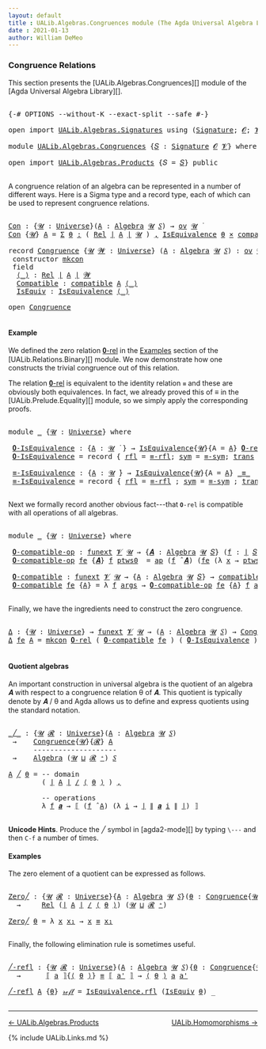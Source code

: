 ```yaml
---
layout: default
title : UALib.Algebras.Congruences module (The Agda Universal Algebra Library)
date : 2021-01-13
author: William DeMeo
---
```


### <a id="congruence-relations">Congruence Relations</a>

This section presents the [UALib.Algebras.Congruences][] module of the [Agda Universal Algebra Library][].

<pre class="Agda">

<a id="326" class="Symbol">{-#</a> <a id="330" class="Keyword">OPTIONS</a> <a id="338" class="Pragma">--without-K</a> <a id="350" class="Pragma">--exact-split</a> <a id="364" class="Pragma">--safe</a> <a id="371" class="Symbol">#-}</a>

<a id="376" class="Keyword">open</a> <a id="381" class="Keyword">import</a> <a id="388" href="UALib.Algebras.Signatures.html" class="Module">UALib.Algebras.Signatures</a> <a id="414" class="Keyword">using</a> <a id="420" class="Symbol">(</a><a id="421" href="UALib.Algebras.Signatures.html#1377" class="Function">Signature</a><a id="430" class="Symbol">;</a> <a id="432" href="universes.html#613" class="Generalizable">𝓞</a><a id="433" class="Symbol">;</a> <a id="435" href="universes.html#617" class="Generalizable">𝓥</a><a id="436" class="Symbol">)</a>

<a id="439" class="Keyword">module</a> <a id="446" href="UALib.Algebras.Congruences.html" class="Module">UALib.Algebras.Congruences</a> <a id="473" class="Symbol">{</a><a id="474" href="UALib.Algebras.Congruences.html#474" class="Bound">𝑆</a> <a id="476" class="Symbol">:</a> <a id="478" href="UALib.Algebras.Signatures.html#1377" class="Function">Signature</a> <a id="488" href="universes.html#613" class="Generalizable">𝓞</a> <a id="490" href="universes.html#617" class="Generalizable">𝓥</a><a id="491" class="Symbol">}</a> <a id="493" class="Keyword">where</a>

<a id="500" class="Keyword">open</a> <a id="505" class="Keyword">import</a> <a id="512" href="UALib.Algebras.Products.html" class="Module">UALib.Algebras.Products</a> <a id="536" class="Symbol">{</a><a id="537" class="Argument">𝑆</a> <a id="539" class="Symbol">=</a> <a id="541" href="UALib.Algebras.Congruences.html#474" class="Bound">𝑆</a><a id="542" class="Symbol">}</a> <a id="544" class="Keyword">public</a>

</pre>

A congruence relation of an algebra can be represented in a number of different ways.  Here is a Sigma type and a record type, each of which can be used to represent congruence relations.

<pre class="Agda">

<a id="Con"></a><a id="767" href="UALib.Algebras.Congruences.html#767" class="Function">Con</a> <a id="771" class="Symbol">:</a> <a id="773" class="Symbol">{</a><a id="774" href="UALib.Algebras.Congruences.html#774" class="Bound">𝓤</a> <a id="776" class="Symbol">:</a> <a id="778" href="universes.html#551" class="Function">Universe</a><a id="786" class="Symbol">}(</a><a id="788" href="UALib.Algebras.Congruences.html#788" class="Bound">A</a> <a id="790" class="Symbol">:</a> <a id="792" href="UALib.Algebras.Algebras.html#771" class="Function">Algebra</a> <a id="800" href="UALib.Algebras.Congruences.html#774" class="Bound">𝓤</a> <a id="802" href="UALib.Algebras.Congruences.html#474" class="Bound">𝑆</a><a id="803" class="Symbol">)</a> <a id="805" class="Symbol">→</a> <a id="807" href="UALib.Algebras.Products.html#2030" class="Function">ov</a> <a id="810" href="UALib.Algebras.Congruences.html#774" class="Bound">𝓤</a> <a id="812" href="universes.html#758" class="Function Operator">̇</a>
<a id="814" href="UALib.Algebras.Congruences.html#767" class="Function">Con</a> <a id="818" class="Symbol">{</a><a id="819" href="UALib.Algebras.Congruences.html#819" class="Bound">𝓤</a><a id="820" class="Symbol">}</a> <a id="822" href="UALib.Algebras.Congruences.html#822" class="Bound">A</a> <a id="824" class="Symbol">=</a> <a id="826" href="MGS-MLTT.html#3074" class="Function">Σ</a> <a id="828" href="UALib.Algebras.Congruences.html#828" class="Bound">θ</a> <a id="830" href="MGS-MLTT.html#3074" class="Function">꞉</a> <a id="832" class="Symbol">(</a> <a id="834" href="UALib.Relations.Binary.html#1475" class="Function">Rel</a> <a id="838" href="UALib.Prelude.Preliminaries.html#11659" class="Function Operator">∣</a> <a id="840" href="UALib.Algebras.Congruences.html#822" class="Bound">A</a> <a id="842" href="UALib.Prelude.Preliminaries.html#11659" class="Function Operator">∣</a> <a id="844" href="UALib.Algebras.Congruences.html#819" class="Bound">𝓤</a> <a id="846" class="Symbol">)</a> <a id="848" href="MGS-MLTT.html#3074" class="Function">,</a> <a id="850" href="UALib.Relations.Quotients.html#1808" class="Record">IsEquivalence</a> <a id="864" href="UALib.Algebras.Congruences.html#828" class="Bound">θ</a> <a id="866" href="MGS-MLTT.html#3515" class="Function Operator">×</a> <a id="868" href="UALib.Algebras.Algebras.html#5416" class="Function">compatible</a> <a id="879" href="UALib.Algebras.Congruences.html#822" class="Bound">A</a> <a id="881" href="UALib.Algebras.Congruences.html#828" class="Bound">θ</a>

<a id="884" class="Keyword">record</a> <a id="Congruence"></a><a id="891" href="UALib.Algebras.Congruences.html#891" class="Record">Congruence</a> <a id="902" class="Symbol">{</a><a id="903" href="UALib.Algebras.Congruences.html#903" class="Bound">𝓤</a> <a id="905" href="UALib.Algebras.Congruences.html#905" class="Bound">𝓦</a> <a id="907" class="Symbol">:</a> <a id="909" href="universes.html#551" class="Function">Universe</a><a id="917" class="Symbol">}</a> <a id="919" class="Symbol">(</a><a id="920" href="UALib.Algebras.Congruences.html#920" class="Bound">A</a> <a id="922" class="Symbol">:</a> <a id="924" href="UALib.Algebras.Algebras.html#771" class="Function">Algebra</a> <a id="932" href="UALib.Algebras.Congruences.html#903" class="Bound">𝓤</a> <a id="934" href="UALib.Algebras.Congruences.html#474" class="Bound">𝑆</a><a id="935" class="Symbol">)</a> <a id="937" class="Symbol">:</a> <a id="939" href="UALib.Algebras.Products.html#2030" class="Function">ov</a> <a id="942" href="UALib.Algebras.Congruences.html#905" class="Bound">𝓦</a> <a id="944" href="Agda.Primitive.html#636" class="Function Operator">⊔</a> <a id="946" href="UALib.Algebras.Congruences.html#903" class="Bound">𝓤</a> <a id="948" href="universes.html#758" class="Function Operator">̇</a>  <a id="951" class="Keyword">where</a>
 <a id="958" class="Keyword">constructor</a> <a id="mkcon"></a><a id="970" href="UALib.Algebras.Congruences.html#970" class="InductiveConstructor">mkcon</a>
 <a id="977" class="Keyword">field</a>
  <a id="Congruence.⟨_⟩"></a><a id="985" href="UALib.Algebras.Congruences.html#985" class="Field Operator">⟨_⟩</a> <a id="989" class="Symbol">:</a> <a id="991" href="UALib.Relations.Binary.html#1475" class="Function">Rel</a> <a id="995" href="UALib.Prelude.Preliminaries.html#11659" class="Function Operator">∣</a> <a id="997" href="UALib.Algebras.Congruences.html#920" class="Bound">A</a> <a id="999" href="UALib.Prelude.Preliminaries.html#11659" class="Function Operator">∣</a> <a id="1001" href="UALib.Algebras.Congruences.html#905" class="Bound">𝓦</a>
  <a id="Congruence.Compatible"></a><a id="1005" href="UALib.Algebras.Congruences.html#1005" class="Field">Compatible</a> <a id="1016" class="Symbol">:</a> <a id="1018" href="UALib.Algebras.Algebras.html#5416" class="Function">compatible</a> <a id="1029" href="UALib.Algebras.Congruences.html#920" class="Bound">A</a> <a id="1031" href="UALib.Algebras.Congruences.html#985" class="Field Operator">⟨_⟩</a>
  <a id="Congruence.IsEquiv"></a><a id="1037" href="UALib.Algebras.Congruences.html#1037" class="Field">IsEquiv</a> <a id="1045" class="Symbol">:</a> <a id="1047" href="UALib.Relations.Quotients.html#1808" class="Record">IsEquivalence</a> <a id="1061" href="UALib.Algebras.Congruences.html#985" class="Field Operator">⟨_⟩</a>

<a id="1066" class="Keyword">open</a> <a id="1071" href="UALib.Algebras.Congruences.html#891" class="Module">Congruence</a>

</pre>



#### <a id="example">Example</a>

We defined the zero relation <a href="https://ualib.gitlab.io/UALib.Relations.Binary.html#1995">𝟎-rel</a> in the <a href="https://ualib.gitlab.io/UALib.Relations.Binary.html#1995">Examples</a> section of the [UALib.Relations.Binary][] module.  We now demonstrate how one constructs the trivial congruence out of this relation.

The relation <a href="https://ualib.gitlab.io/UALib.Relations.Binary.html#1995">𝟎-rel</a> is equivalent to the identity relation `≡` and these are obviously both equivalences. In fact, we already proved this of ≡ in the [UALib.Prelude.Equality][] module, so we simply apply the corresponding proofs.

<pre class="Agda">

<a id="1774" class="Keyword">module</a> <a id="1781" href="UALib.Algebras.Congruences.html#1781" class="Module">_</a> <a id="1783" class="Symbol">{</a><a id="1784" href="UALib.Algebras.Congruences.html#1784" class="Bound">𝓤</a> <a id="1786" class="Symbol">:</a> <a id="1788" href="universes.html#551" class="Function">Universe</a><a id="1796" class="Symbol">}</a> <a id="1798" class="Keyword">where</a>

 <a id="1806" href="UALib.Algebras.Congruences.html#1806" class="Function">𝟎-IsEquivalence</a> <a id="1822" class="Symbol">:</a> <a id="1824" class="Symbol">{</a><a id="1825" href="UALib.Algebras.Congruences.html#1825" class="Bound">A</a> <a id="1827" class="Symbol">:</a> <a id="1829" href="UALib.Algebras.Congruences.html#1784" class="Bound">𝓤</a> <a id="1831" href="universes.html#758" class="Function Operator">̇</a> <a id="1833" class="Symbol">}</a> <a id="1835" class="Symbol">→</a> <a id="1837" href="UALib.Relations.Quotients.html#1808" class="Record">IsEquivalence</a><a id="1850" class="Symbol">{</a><a id="1851" href="UALib.Algebras.Congruences.html#1784" class="Bound">𝓤</a><a id="1852" class="Symbol">}{</a><a id="1854" class="Argument">A</a> <a id="1856" class="Symbol">=</a> <a id="1858" href="UALib.Algebras.Congruences.html#1825" class="Bound">A</a><a id="1859" class="Symbol">}</a> <a id="1861" href="UALib.Relations.Binary.html#2004" class="Function">𝟎-rel</a>
 <a id="1868" href="UALib.Algebras.Congruences.html#1806" class="Function">𝟎-IsEquivalence</a> <a id="1884" class="Symbol">=</a> <a id="1886" class="Keyword">record</a> <a id="1893" class="Symbol">{</a> <a id="1895" href="UALib.Relations.Quotients.html#1876" class="Field">rfl</a> <a id="1899" class="Symbol">=</a> <a id="1901" href="UALib.Prelude.Equality.html#1490" class="Function">≡-rfl</a><a id="1906" class="Symbol">;</a> <a id="1908" href="UALib.Relations.Quotients.html#1901" class="Field">sym</a> <a id="1912" class="Symbol">=</a> <a id="1914" href="UALib.Prelude.Equality.html#1534" class="Function">≡-sym</a><a id="1919" class="Symbol">;</a> <a id="1921" href="UALib.Relations.Quotients.html#1926" class="Field">trans</a> <a id="1927" class="Symbol">=</a> <a id="1929" href="UALib.Prelude.Equality.html#1599" class="Function">≡-trans</a> <a id="1937" class="Symbol">}</a>

 <a id="1941" href="UALib.Algebras.Congruences.html#1941" class="Function">≡-IsEquivalence</a> <a id="1957" class="Symbol">:</a> <a id="1959" class="Symbol">{</a><a id="1960" href="UALib.Algebras.Congruences.html#1960" class="Bound">A</a> <a id="1962" class="Symbol">:</a> <a id="1964" href="UALib.Algebras.Congruences.html#1784" class="Bound">𝓤</a> <a id="1966" href="universes.html#758" class="Function Operator">̇</a><a id="1967" class="Symbol">}</a> <a id="1969" class="Symbol">→</a> <a id="1971" href="UALib.Relations.Quotients.html#1808" class="Record">IsEquivalence</a><a id="1984" class="Symbol">{</a><a id="1985" href="UALib.Algebras.Congruences.html#1784" class="Bound">𝓤</a><a id="1986" class="Symbol">}{</a><a id="1988" class="Argument">A</a> <a id="1990" class="Symbol">=</a> <a id="1992" href="UALib.Algebras.Congruences.html#1960" class="Bound">A</a><a id="1993" class="Symbol">}</a> <a id="1995" href="UALib.Prelude.Preliminaries.html#5556" class="Datatype Operator">_≡_</a>
 <a id="2000" href="UALib.Algebras.Congruences.html#1941" class="Function">≡-IsEquivalence</a> <a id="2016" class="Symbol">=</a> <a id="2018" class="Keyword">record</a> <a id="2025" class="Symbol">{</a> <a id="2027" href="UALib.Relations.Quotients.html#1876" class="Field">rfl</a> <a id="2031" class="Symbol">=</a> <a id="2033" href="UALib.Prelude.Equality.html#1490" class="Function">≡-rfl</a> <a id="2039" class="Symbol">;</a> <a id="2041" href="UALib.Relations.Quotients.html#1901" class="Field">sym</a> <a id="2045" class="Symbol">=</a> <a id="2047" href="UALib.Prelude.Equality.html#1534" class="Function">≡-sym</a> <a id="2053" class="Symbol">;</a> <a id="2055" href="UALib.Relations.Quotients.html#1926" class="Field">trans</a> <a id="2061" class="Symbol">=</a> <a id="2063" href="UALib.Prelude.Equality.html#1599" class="Function">≡-trans</a> <a id="2071" class="Symbol">}</a>

</pre>

Next we formally record another obvious fact---that `𝟎-rel` is compatible with all operations of all algebras.

<pre class="Agda">

<a id="2212" class="Keyword">module</a> <a id="2219" href="UALib.Algebras.Congruences.html#2219" class="Module">_</a> <a id="2221" class="Symbol">{</a><a id="2222" href="UALib.Algebras.Congruences.html#2222" class="Bound">𝓤</a> <a id="2224" class="Symbol">:</a> <a id="2226" href="universes.html#551" class="Function">Universe</a><a id="2234" class="Symbol">}</a> <a id="2236" class="Keyword">where</a>

 <a id="2244" href="UALib.Algebras.Congruences.html#2244" class="Function">𝟎-compatible-op</a> <a id="2260" class="Symbol">:</a> <a id="2262" href="MGS-FunExt-from-Univalence.html#393" class="Function">funext</a> <a id="2269" href="UALib.Algebras.Congruences.html#490" class="Bound">𝓥</a> <a id="2271" href="UALib.Algebras.Congruences.html#2222" class="Bound">𝓤</a> <a id="2273" class="Symbol">→</a> <a id="2275" class="Symbol">{</a><a id="2276" href="UALib.Algebras.Congruences.html#2276" class="Bound">𝑨</a> <a id="2278" class="Symbol">:</a> <a id="2280" href="UALib.Algebras.Algebras.html#771" class="Function">Algebra</a> <a id="2288" href="UALib.Algebras.Congruences.html#2222" class="Bound">𝓤</a> <a id="2290" href="UALib.Algebras.Congruences.html#474" class="Bound">𝑆</a><a id="2291" class="Symbol">}</a> <a id="2293" class="Symbol">(</a><a id="2294" href="UALib.Algebras.Congruences.html#2294" class="Bound">f</a> <a id="2296" class="Symbol">:</a> <a id="2298" href="UALib.Prelude.Preliminaries.html#11659" class="Function Operator">∣</a> <a id="2300" href="UALib.Algebras.Congruences.html#474" class="Bound">𝑆</a> <a id="2302" href="UALib.Prelude.Preliminaries.html#11659" class="Function Operator">∣</a><a id="2303" class="Symbol">)</a> <a id="2305" class="Symbol">→</a> <a id="2307" href="UALib.Algebras.Algebras.html#5199" class="Function">compatible-op</a> <a id="2321" class="Symbol">{</a><a id="2322" class="Argument">𝑨</a> <a id="2324" class="Symbol">=</a> <a id="2326" href="UALib.Algebras.Congruences.html#2276" class="Bound">𝑨</a><a id="2327" class="Symbol">}</a>  <a id="2330" href="UALib.Algebras.Congruences.html#2294" class="Bound">f</a> <a id="2332" href="UALib.Relations.Binary.html#2004" class="Function">𝟎-rel</a>
 <a id="2339" href="UALib.Algebras.Congruences.html#2244" class="Function">𝟎-compatible-op</a> <a id="2355" href="UALib.Algebras.Congruences.html#2355" class="Bound">fe</a> <a id="2358" class="Symbol">{</a><a id="2359" href="UALib.Algebras.Congruences.html#2359" class="Bound">𝑨</a><a id="2360" class="Symbol">}</a> <a id="2362" href="UALib.Algebras.Congruences.html#2362" class="Bound">f</a> <a id="2364" href="UALib.Algebras.Congruences.html#2364" class="Bound">ptws0</a>  <a id="2371" class="Symbol">=</a> <a id="2373" href="MGS-MLTT.html#6613" class="Function">ap</a> <a id="2376" class="Symbol">(</a><a id="2377" href="UALib.Algebras.Congruences.html#2362" class="Bound">f</a> <a id="2379" href="UALib.Algebras.Algebras.html#2921" class="Function Operator">̂</a> <a id="2381" href="UALib.Algebras.Congruences.html#2359" class="Bound">𝑨</a><a id="2382" class="Symbol">)</a> <a id="2384" class="Symbol">(</a><a id="2385" href="UALib.Algebras.Congruences.html#2355" class="Bound">fe</a> <a id="2388" class="Symbol">(λ</a> <a id="2391" href="UALib.Algebras.Congruences.html#2391" class="Bound">x</a> <a id="2393" class="Symbol">→</a> <a id="2395" href="UALib.Algebras.Congruences.html#2364" class="Bound">ptws0</a> <a id="2401" href="UALib.Algebras.Congruences.html#2391" class="Bound">x</a><a id="2402" class="Symbol">))</a>

 <a id="2407" href="UALib.Algebras.Congruences.html#2407" class="Function">𝟎-compatible</a> <a id="2420" class="Symbol">:</a> <a id="2422" href="MGS-FunExt-from-Univalence.html#393" class="Function">funext</a> <a id="2429" href="UALib.Algebras.Congruences.html#490" class="Bound">𝓥</a> <a id="2431" href="UALib.Algebras.Congruences.html#2222" class="Bound">𝓤</a> <a id="2433" class="Symbol">→</a> <a id="2435" class="Symbol">{</a><a id="2436" href="UALib.Algebras.Congruences.html#2436" class="Bound">A</a> <a id="2438" class="Symbol">:</a> <a id="2440" href="UALib.Algebras.Algebras.html#771" class="Function">Algebra</a> <a id="2448" href="UALib.Algebras.Congruences.html#2222" class="Bound">𝓤</a> <a id="2450" href="UALib.Algebras.Congruences.html#474" class="Bound">𝑆</a><a id="2451" class="Symbol">}</a> <a id="2453" class="Symbol">→</a> <a id="2455" href="UALib.Algebras.Algebras.html#5416" class="Function">compatible</a> <a id="2466" href="UALib.Algebras.Congruences.html#2436" class="Bound">A</a> <a id="2468" href="UALib.Relations.Binary.html#2004" class="Function">𝟎-rel</a>
 <a id="2475" href="UALib.Algebras.Congruences.html#2407" class="Function">𝟎-compatible</a> <a id="2488" href="UALib.Algebras.Congruences.html#2488" class="Bound">fe</a> <a id="2491" class="Symbol">{</a><a id="2492" href="UALib.Algebras.Congruences.html#2492" class="Bound">A</a><a id="2493" class="Symbol">}</a> <a id="2495" class="Symbol">=</a> <a id="2497" class="Symbol">λ</a> <a id="2499" href="UALib.Algebras.Congruences.html#2499" class="Bound">f</a> <a id="2501" href="UALib.Algebras.Congruences.html#2501" class="Bound">args</a> <a id="2506" class="Symbol">→</a> <a id="2508" href="UALib.Algebras.Congruences.html#2244" class="Function">𝟎-compatible-op</a> <a id="2524" href="UALib.Algebras.Congruences.html#2488" class="Bound">fe</a> <a id="2527" class="Symbol">{</a><a id="2528" href="UALib.Algebras.Congruences.html#2492" class="Bound">A</a><a id="2529" class="Symbol">}</a> <a id="2531" href="UALib.Algebras.Congruences.html#2499" class="Bound">f</a> <a id="2533" href="UALib.Algebras.Congruences.html#2501" class="Bound">args</a>

</pre>

Finally, we have the ingredients need to construct the zero congruence.

<pre class="Agda">

<a id="Δ"></a><a id="2638" href="UALib.Algebras.Congruences.html#2638" class="Function">Δ</a> <a id="2640" class="Symbol">:</a> <a id="2642" class="Symbol">{</a><a id="2643" href="UALib.Algebras.Congruences.html#2643" class="Bound">𝓤</a> <a id="2645" class="Symbol">:</a> <a id="2647" href="universes.html#551" class="Function">Universe</a><a id="2655" class="Symbol">}</a> <a id="2657" class="Symbol">→</a> <a id="2659" href="MGS-FunExt-from-Univalence.html#393" class="Function">funext</a> <a id="2666" href="UALib.Algebras.Congruences.html#490" class="Bound">𝓥</a> <a id="2668" href="UALib.Algebras.Congruences.html#2643" class="Bound">𝓤</a> <a id="2670" class="Symbol">→</a> <a id="2672" class="Symbol">(</a><a id="2673" href="UALib.Algebras.Congruences.html#2673" class="Bound">A</a> <a id="2675" class="Symbol">:</a> <a id="2677" href="UALib.Algebras.Algebras.html#771" class="Function">Algebra</a> <a id="2685" href="UALib.Algebras.Congruences.html#2643" class="Bound">𝓤</a> <a id="2687" href="UALib.Algebras.Congruences.html#474" class="Bound">𝑆</a><a id="2688" class="Symbol">)</a> <a id="2690" class="Symbol">→</a> <a id="2692" href="UALib.Algebras.Congruences.html#891" class="Record">Congruence</a> <a id="2703" href="UALib.Algebras.Congruences.html#2673" class="Bound">A</a>
<a id="2705" href="UALib.Algebras.Congruences.html#2638" class="Function">Δ</a> <a id="2707" href="UALib.Algebras.Congruences.html#2707" class="Bound">fe</a> <a id="2710" href="UALib.Algebras.Congruences.html#2710" class="Bound">A</a> <a id="2712" class="Symbol">=</a> <a id="2714" href="UALib.Algebras.Congruences.html#970" class="InductiveConstructor">mkcon</a> <a id="2720" href="UALib.Relations.Binary.html#2004" class="Function">𝟎-rel</a> <a id="2726" class="Symbol">(</a> <a id="2728" href="UALib.Algebras.Congruences.html#2407" class="Function">𝟎-compatible</a> <a id="2741" href="UALib.Algebras.Congruences.html#2707" class="Bound">fe</a> <a id="2744" class="Symbol">)</a> <a id="2746" class="Symbol">(</a> <a id="2748" href="UALib.Algebras.Congruences.html#1806" class="Function">𝟎-IsEquivalence</a> <a id="2764" class="Symbol">)</a>

</pre>




#### <a id="quotient-algebras">Quotient algebras</a>

An important construction in universal algebra is the quotient of an algebra 𝑨 with respect to a congruence relation θ of 𝑨.  This quotient is typically denote by 𝑨 / θ and Agda allows us to define and express quotients using the standard notation.

<pre class="Agda">

<a id="_╱_"></a><a id="3100" href="UALib.Algebras.Congruences.html#3100" class="Function Operator">_╱_</a> <a id="3104" class="Symbol">:</a> <a id="3106" class="Symbol">{</a><a id="3107" href="UALib.Algebras.Congruences.html#3107" class="Bound">𝓤</a> <a id="3109" href="UALib.Algebras.Congruences.html#3109" class="Bound">𝓡</a> <a id="3111" class="Symbol">:</a> <a id="3113" href="universes.html#551" class="Function">Universe</a><a id="3121" class="Symbol">}(</a><a id="3123" href="UALib.Algebras.Congruences.html#3123" class="Bound">A</a> <a id="3125" class="Symbol">:</a> <a id="3127" href="UALib.Algebras.Algebras.html#771" class="Function">Algebra</a> <a id="3135" href="UALib.Algebras.Congruences.html#3107" class="Bound">𝓤</a> <a id="3137" href="UALib.Algebras.Congruences.html#474" class="Bound">𝑆</a><a id="3138" class="Symbol">)</a>
 <a id="3141" class="Symbol">→</a>    <a id="3146" href="UALib.Algebras.Congruences.html#891" class="Record">Congruence</a><a id="3156" class="Symbol">{</a><a id="3157" href="UALib.Algebras.Congruences.html#3107" class="Bound">𝓤</a><a id="3158" class="Symbol">}{</a><a id="3160" href="UALib.Algebras.Congruences.html#3109" class="Bound">𝓡</a><a id="3161" class="Symbol">}</a> <a id="3163" href="UALib.Algebras.Congruences.html#3123" class="Bound">A</a>
      <a id="3171" class="Comment">--------------------</a>
 <a id="3193" class="Symbol">→</a>    <a id="3198" href="UALib.Algebras.Algebras.html#771" class="Function">Algebra</a> <a id="3206" class="Symbol">(</a><a id="3207" href="UALib.Algebras.Congruences.html#3107" class="Bound">𝓤</a> <a id="3209" href="Agda.Primitive.html#636" class="Function Operator">⊔</a> <a id="3211" href="UALib.Algebras.Congruences.html#3109" class="Bound">𝓡</a> <a id="3213" href="universes.html#527" class="Function Operator">⁺</a><a id="3214" class="Symbol">)</a> <a id="3216" href="UALib.Algebras.Congruences.html#474" class="Bound">𝑆</a>

<a id="3219" href="UALib.Algebras.Congruences.html#3219" class="Bound">A</a> <a id="3221" href="UALib.Algebras.Congruences.html#3100" class="Function Operator">╱</a> <a id="3223" href="UALib.Algebras.Congruences.html#3223" class="Bound">θ</a> <a id="3225" class="Symbol">=</a> <a id="3227" class="Comment">-- domain</a>
        <a id="3245" class="Symbol">(</a> <a id="3247" href="UALib.Prelude.Preliminaries.html#11659" class="Function Operator">∣</a> <a id="3249" href="UALib.Algebras.Congruences.html#3219" class="Bound">A</a> <a id="3251" href="UALib.Prelude.Preliminaries.html#11659" class="Function Operator">∣</a> <a id="3253" href="UALib.Relations.Quotients.html#3620" class="Function Operator">/</a> <a id="3255" href="UALib.Algebras.Congruences.html#985" class="Field Operator">⟨</a> <a id="3257" href="UALib.Algebras.Congruences.html#3223" class="Bound">θ</a> <a id="3259" href="UALib.Algebras.Congruences.html#985" class="Field Operator">⟩</a> <a id="3261" class="Symbol">)</a> <a id="3263" href="UALib.Prelude.Preliminaries.html#5665" class="InductiveConstructor Operator">,</a>

        <a id="3274" class="Comment">-- operations</a>
        <a id="3296" class="Symbol">λ</a> <a id="3298" href="UALib.Algebras.Congruences.html#3298" class="Bound">f</a> <a id="3300" href="UALib.Algebras.Congruences.html#3300" class="Bound">𝒂</a> <a id="3302" class="Symbol">→</a> <a id="3304" href="UALib.Relations.Quotients.html#3832" class="Function Operator">⟦</a> <a id="3306" class="Symbol">(</a><a id="3307" href="UALib.Algebras.Congruences.html#3298" class="Bound">f</a> <a id="3309" href="UALib.Algebras.Algebras.html#2921" class="Function Operator">̂</a> <a id="3311" href="UALib.Algebras.Congruences.html#3219" class="Bound">A</a><a id="3312" class="Symbol">)</a> <a id="3314" class="Symbol">(λ</a> <a id="3317" href="UALib.Algebras.Congruences.html#3317" class="Bound">i</a> <a id="3319" class="Symbol">→</a> <a id="3321" href="UALib.Prelude.Preliminaries.html#11659" class="Function Operator">∣</a> <a id="3323" href="UALib.Prelude.Preliminaries.html#11740" class="Function Operator">∥</a> <a id="3325" href="UALib.Algebras.Congruences.html#3300" class="Bound">𝒂</a> <a id="3327" href="UALib.Algebras.Congruences.html#3317" class="Bound">i</a> <a id="3329" href="UALib.Prelude.Preliminaries.html#11740" class="Function Operator">∥</a> <a id="3331" href="UALib.Prelude.Preliminaries.html#11659" class="Function Operator">∣</a><a id="3332" class="Symbol">)</a> <a id="3334" href="UALib.Relations.Quotients.html#3832" class="Function Operator">⟧</a>

</pre>

**Unicode Hints**. Produce the ╱ symbol in [agda2-mode][] by typing `\---` and then `C-f` a number of times.

#### <a id="examples">Examples</a>

The zero element of a quotient can be expressed as follows.

<pre class="Agda">

<a id="Zero╱"></a><a id="3570" href="UALib.Algebras.Congruences.html#3570" class="Function">Zero╱</a> <a id="3576" class="Symbol">:</a> <a id="3578" class="Symbol">{</a><a id="3579" href="UALib.Algebras.Congruences.html#3579" class="Bound">𝓤</a> <a id="3581" href="UALib.Algebras.Congruences.html#3581" class="Bound">𝓡</a> <a id="3583" class="Symbol">:</a> <a id="3585" href="universes.html#551" class="Function">Universe</a><a id="3593" class="Symbol">}{</a><a id="3595" href="UALib.Algebras.Congruences.html#3595" class="Bound">A</a> <a id="3597" class="Symbol">:</a> <a id="3599" href="UALib.Algebras.Algebras.html#771" class="Function">Algebra</a> <a id="3607" href="UALib.Algebras.Congruences.html#3579" class="Bound">𝓤</a> <a id="3609" href="UALib.Algebras.Congruences.html#474" class="Bound">𝑆</a><a id="3610" class="Symbol">}(</a><a id="3612" href="UALib.Algebras.Congruences.html#3612" class="Bound">θ</a> <a id="3614" class="Symbol">:</a> <a id="3616" href="UALib.Algebras.Congruences.html#891" class="Record">Congruence</a><a id="3626" class="Symbol">{</a><a id="3627" href="UALib.Algebras.Congruences.html#3579" class="Bound">𝓤</a><a id="3628" class="Symbol">}{</a><a id="3630" href="UALib.Algebras.Congruences.html#3581" class="Bound">𝓡</a><a id="3631" class="Symbol">}</a> <a id="3633" href="UALib.Algebras.Congruences.html#3595" class="Bound">A</a><a id="3634" class="Symbol">)</a>
  <a id="3638" class="Symbol">→</a>     <a id="3644" href="UALib.Relations.Binary.html#1475" class="Function">Rel</a> <a id="3648" class="Symbol">(</a><a id="3649" href="UALib.Prelude.Preliminaries.html#11659" class="Function Operator">∣</a> <a id="3651" href="UALib.Algebras.Congruences.html#3595" class="Bound">A</a> <a id="3653" href="UALib.Prelude.Preliminaries.html#11659" class="Function Operator">∣</a> <a id="3655" href="UALib.Relations.Quotients.html#3620" class="Function Operator">/</a> <a id="3657" href="UALib.Algebras.Congruences.html#985" class="Field Operator">⟨</a> <a id="3659" href="UALib.Algebras.Congruences.html#3612" class="Bound">θ</a> <a id="3661" href="UALib.Algebras.Congruences.html#985" class="Field Operator">⟩</a><a id="3662" class="Symbol">)</a> <a id="3664" class="Symbol">(</a><a id="3665" href="UALib.Algebras.Congruences.html#3579" class="Bound">𝓤</a> <a id="3667" href="Agda.Primitive.html#636" class="Function Operator">⊔</a> <a id="3669" href="UALib.Algebras.Congruences.html#3581" class="Bound">𝓡</a> <a id="3671" href="universes.html#527" class="Function Operator">⁺</a><a id="3672" class="Symbol">)</a>

<a id="3675" href="UALib.Algebras.Congruences.html#3570" class="Function">Zero╱</a> <a id="3681" href="UALib.Algebras.Congruences.html#3681" class="Bound">θ</a> <a id="3683" class="Symbol">=</a> <a id="3685" class="Symbol">λ</a> <a id="3687" href="UALib.Algebras.Congruences.html#3687" class="Bound">x</a> <a id="3689" href="UALib.Algebras.Congruences.html#3689" class="Bound">x₁</a> <a id="3692" class="Symbol">→</a> <a id="3694" href="UALib.Algebras.Congruences.html#3687" class="Bound">x</a> <a id="3696" href="UALib.Prelude.Preliminaries.html#5556" class="Datatype Operator">≡</a> <a id="3698" href="UALib.Algebras.Congruences.html#3689" class="Bound">x₁</a>

</pre>

Finally, the following elimination rule is sometimes useful.

<pre class="Agda">

<a id="╱-refl"></a><a id="3790" href="UALib.Algebras.Congruences.html#3790" class="Function">╱-refl</a> <a id="3797" class="Symbol">:</a> <a id="3799" class="Symbol">{</a><a id="3800" href="UALib.Algebras.Congruences.html#3800" class="Bound">𝓤</a> <a id="3802" href="UALib.Algebras.Congruences.html#3802" class="Bound">𝓡</a> <a id="3804" class="Symbol">:</a> <a id="3806" href="universes.html#551" class="Function">Universe</a><a id="3814" class="Symbol">}(</a><a id="3816" href="UALib.Algebras.Congruences.html#3816" class="Bound">A</a> <a id="3818" class="Symbol">:</a> <a id="3820" href="UALib.Algebras.Algebras.html#771" class="Function">Algebra</a> <a id="3828" href="UALib.Algebras.Congruences.html#3800" class="Bound">𝓤</a> <a id="3830" href="UALib.Algebras.Congruences.html#474" class="Bound">𝑆</a><a id="3831" class="Symbol">){</a><a id="3833" href="UALib.Algebras.Congruences.html#3833" class="Bound">θ</a> <a id="3835" class="Symbol">:</a> <a id="3837" href="UALib.Algebras.Congruences.html#891" class="Record">Congruence</a><a id="3847" class="Symbol">{</a><a id="3848" href="UALib.Algebras.Congruences.html#3800" class="Bound">𝓤</a><a id="3849" class="Symbol">}{</a><a id="3851" href="UALib.Algebras.Congruences.html#3802" class="Bound">𝓡</a><a id="3852" class="Symbol">}</a> <a id="3854" href="UALib.Algebras.Congruences.html#3816" class="Bound">A</a><a id="3855" class="Symbol">}{</a><a id="3857" href="UALib.Algebras.Congruences.html#3857" class="Bound">a</a> <a id="3859" href="UALib.Algebras.Congruences.html#3859" class="Bound">a&#39;</a> <a id="3862" class="Symbol">:</a> <a id="3864" href="UALib.Prelude.Preliminaries.html#11659" class="Function Operator">∣</a> <a id="3866" href="UALib.Algebras.Congruences.html#3816" class="Bound">A</a> <a id="3868" href="UALib.Prelude.Preliminaries.html#11659" class="Function Operator">∣</a><a id="3869" class="Symbol">}</a>
  <a id="3873" class="Symbol">→</a>      <a id="3880" href="UALib.Relations.Quotients.html#3832" class="Function Operator">⟦</a> <a id="3882" href="UALib.Algebras.Congruences.html#3857" class="Bound">a</a> <a id="3884" href="UALib.Relations.Quotients.html#3832" class="Function Operator">⟧</a><a id="3885" class="Symbol">{</a><a id="3886" href="UALib.Algebras.Congruences.html#985" class="Field Operator">⟨</a> <a id="3888" href="UALib.Algebras.Congruences.html#3833" class="Bound">θ</a> <a id="3890" href="UALib.Algebras.Congruences.html#985" class="Field Operator">⟩</a><a id="3891" class="Symbol">}</a> <a id="3893" href="UALib.Prelude.Preliminaries.html#5556" class="Datatype Operator">≡</a> <a id="3895" href="UALib.Relations.Quotients.html#3832" class="Function Operator">⟦</a> <a id="3897" href="UALib.Algebras.Congruences.html#3859" class="Bound">a&#39;</a> <a id="3900" href="UALib.Relations.Quotients.html#3832" class="Function Operator">⟧</a> <a id="3902" class="Symbol">→</a> <a id="3904" href="UALib.Algebras.Congruences.html#985" class="Field Operator">⟨</a> <a id="3906" href="UALib.Algebras.Congruences.html#3833" class="Bound">θ</a> <a id="3908" href="UALib.Algebras.Congruences.html#985" class="Field Operator">⟩</a> <a id="3910" href="UALib.Algebras.Congruences.html#3857" class="Bound">a</a> <a id="3912" href="UALib.Algebras.Congruences.html#3859" class="Bound">a&#39;</a>

<a id="3916" href="UALib.Algebras.Congruences.html#3790" class="Function">╱-refl</a> <a id="3923" href="UALib.Algebras.Congruences.html#3923" class="Bound">A</a> <a id="3925" class="Symbol">{</a><a id="3926" href="UALib.Algebras.Congruences.html#3926" class="Bound">θ</a><a id="3927" class="Symbol">}</a> <a id="3929" href="UALib.Prelude.Preliminaries.html#5570" class="InductiveConstructor">𝓇ℯ𝒻𝓁</a> <a id="3934" class="Symbol">=</a> <a id="3936" href="UALib.Relations.Quotients.html#1876" class="Field">IsEquivalence.rfl</a> <a id="3954" class="Symbol">(</a><a id="3955" href="UALib.Algebras.Congruences.html#1037" class="Field">IsEquiv</a> <a id="3963" href="UALib.Algebras.Congruences.html#3926" class="Bound">θ</a><a id="3964" class="Symbol">)</a> <a id="3966" class="Symbol">_</a>

</pre>

--------------------------------------

[← UALib.Algebras.Products](UALib.Algebras.Products.html)
<span style="float:right;">[UALib.Homomorphisms →](UALib.Homomorphisms.html)</span>

{% include UALib.Links.md %}
